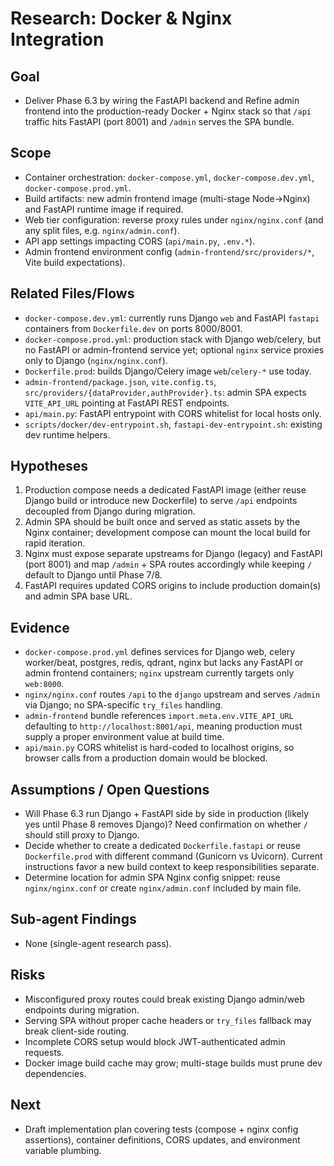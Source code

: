 # Research: Docker & Nginx Integration

## Goal
- Deliver Phase 6.3 by wiring the FastAPI backend and Refine admin frontend into the production-ready Docker + Nginx stack so that `/api` traffic hits FastAPI (port 8001) and `/admin` serves the SPA bundle.

## Scope
- Container orchestration: `docker-compose.yml`, `docker-compose.dev.yml`, `docker-compose.prod.yml`.
- Build artifacts: new admin frontend image (multi-stage Node→Nginx) and FastAPI runtime image if required.
- Web tier configuration: reverse proxy rules under `nginx/nginx.conf` (and any split files, e.g. `nginx/admin.conf`).
- API app settings impacting CORS (`api/main.py`, `.env.*`).
- Admin frontend environment config (`admin-frontend/src/providers/*`, Vite build expectations).

## Related Files/Flows
- `docker-compose.dev.yml`: currently runs Django `web` and FastAPI `fastapi` containers from `Dockerfile.dev` on ports 8000/8001.
- `docker-compose.prod.yml`: production stack with Django web/celery, but no FastAPI or admin-frontend service yet; optional `nginx` service proxies only to Django (`nginx/nginx.conf`).
- `Dockerfile.prod`: builds Django/Celery image `web`/`celery-*` use today.
- `admin-frontend/package.json`, `vite.config.ts`, `src/providers/{dataProvider,authProvider}.ts`: admin SPA expects `VITE_API_URL` pointing at FastAPI REST endpoints.
- `api/main.py`: FastAPI entrypoint with CORS whitelist for local hosts only.
- `scripts/docker/dev-entrypoint.sh`, `fastapi-dev-entrypoint.sh`: existing dev runtime helpers.

## Hypotheses
1. Production compose needs a dedicated FastAPI image (either reuse Django build or introduce new Dockerfile) to serve `/api` endpoints decoupled from Django during migration.
2. Admin SPA should be built once and served as static assets by the Nginx container; development compose can mount the local build for rapid iteration.
3. Nginx must expose separate upstreams for Django (legacy) and FastAPI (port 8001) and map `/admin` + SPA routes accordingly while keeping `/` default to Django until Phase 7/8.
4. FastAPI requires updated CORS origins to include production domain(s) and admin SPA base URL.

## Evidence
- `docker-compose.prod.yml` defines services for Django web, celery worker/beat, postgres, redis, qdrant, nginx but lacks any FastAPI or admin frontend containers; `nginx` upstream currently targets only `web:8000`.
- `nginx/nginx.conf` routes `/api` to the `django` upstream and serves `/admin` via Django; no SPA-specific `try_files` handling.
- `admin-frontend` bundle references `import.meta.env.VITE_API_URL` defaulting to `http://localhost:8001/api`, meaning production must supply a proper environment value at build time.
- `api/main.py` CORS whitelist is hard-coded to localhost origins, so browser calls from a production domain would be blocked.

## Assumptions / Open Questions
- Will Phase 6.3 run Django + FastAPI side by side in production (likely yes until Phase 8 removes Django)? Need confirmation on whether `/` should still proxy to Django.
- Decide whether to create a dedicated `Dockerfile.fastapi` or reuse `Dockerfile.prod` with different command (Gunicorn vs Uvicorn). Current instructions favor a new build context to keep responsibilities separate.
- Determine location for admin SPA Nginx config snippet: reuse `nginx/nginx.conf` or create `nginx/admin.conf` included by main file.

## Sub-agent Findings
- None (single-agent research pass).

## Risks
- Misconfigured proxy routes could break existing Django admin/web endpoints during migration.
- Serving SPA without proper cache headers or `try_files` fallback may break client-side routing.
- Incomplete CORS setup would block JWT-authenticated admin requests.
- Docker image build cache may grow; multi-stage builds must prune dev dependencies.

## Next
- Draft implementation plan covering tests (compose + nginx config assertions), container definitions, CORS updates, and environment variable plumbing.
